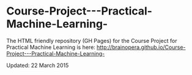 # Course-Project---Practical-Machine-Learning-

The HTML friendly repository (GH Pages) for the Course Project for Practical Machine Learning is here:
http://brainopera.github.io/Course-Project---Practical-Machine-Learning-

Updated: 22 March 2015

